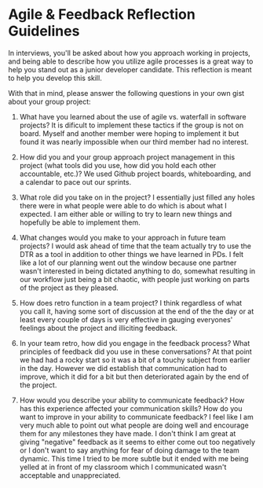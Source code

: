# Agile & Feedback Reflection Guidelines
In interviews, you'll be asked about how you approach working in projects, and being able to describe how you utilize agile processes is a great way to help you stand out as a junior developer candidate. This reflection is meant to help you develop this skill.

With that in mind, please answer the following questions in your own gist about your group project:

1. What have you learned about the use of agile vs. waterfall in software projects? 
It is dificult to implement these tactics if the group is not on board. Myself and another member were hoping to implement it but found it was nearly impossible when our third member had no interest.

2. How did you and your group approach project management in this project (what tools did you use, how did you hold each other accountable, etc.)?
We used Github project boards, whiteboarding, and a calendar to pace out our sprints.

3. What role did you take on in the project? 
I essentially just filled any holes there were in what people were able to do which is about what I expected.  I am either able or willing to try to learn new things and hopefully be able to implement them.

4. What changes would you make to your approach in future team projects?
I would ask ahead of time that the team actually try to use the DTR as a tool in addition to other things we have learned in PDs.  I felt like a lot of our planning went out the window because one partner wasn't interested in being dictated anything to do, somewhat resulting in our workflow just being a bit chaotic, with people just working on parts of the project as they pleased.

5. How does retro function in a team project?
I think regardless of what you call it, having some sort of discussion at the end of the the day or at least every couple of days is very effective in gauging everyones' feelings about the project and illiciting feedback.

6. In your team retro, how did you engage in the feedback process? What principles of feedback did you use in these conversations?
At that point we had had a rocky start so it was a bit of a touchy subject from earlier in the day.  However we did establish that communication had to improve, which it did for a bit but then deteriorated again by the end of the project.

7. How would you describe your ability to communicate feedback? How has this experience affected your communication skills? How do you want to improve in your ability to communicate feedback?
I feel like I am very much able to point out what people are doing well and encourage them for any milestones they have made.  I don't think I am great at giving "negative" feedback as it seems to either come out too negatively or I don't want to say anything for fear of doing damage to the team dynamic.  This time I tried to be more subtle but it ended with me being yelled at in front of my classroom which I communicated wasn't acceptable and unappreciated.
